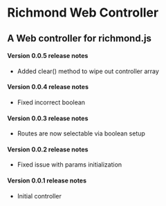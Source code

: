 Richmond Web Controller
========================

A Web controller for richmond.js
-----------------------------------------------

#### Version 0.0.5 release notes

* Added clear() method to wipe out controller array

#### Version 0.0.4 release notes

* Fixed incorrect boolean

#### Version 0.0.3 release notes

* Routes are now selectable via boolean setup

#### Version 0.0.2 release notes

* Fixed issue with params initialization

#### Version 0.0.1 release notes

* Initial controller
